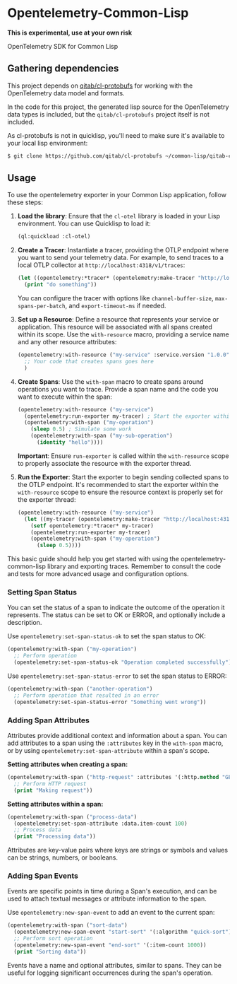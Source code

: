 # Opentelemetry-Common-Lisp

**This is experimental, use at your own risk**

OpenTelemetry SDK for Common Lisp

## Gathering dependencies

This project depends on [qitab/cl-protobufs](https://github.com/qitab/cl-protobufs) for working with the OpenTelemetry data model and formats. 

In the code for this project, the generated lisp source for the OpenTelemetry data types is included, but the `qitab/cl-protobufs` project itself is not included. 

As cl-protobufs is not in quicklisp, you'll need to make sure it's available to your local lisp environment:

```bash
$ git clone https://github.com/qitab/cl-protobufs ~/common-lisp/qitab-cl-protobufs
```

## Usage

To use the opentelemetry exporter in your Common Lisp application, follow these steps:

1. **Load the library**: Ensure that the `cl-otel` library is loaded in your Lisp environment. You can use Quicklisp to load it:
   ```lisp
   (ql:quickload :cl-otel)
   ```

2. **Create a Tracer**: Instantiate a tracer, providing the OTLP endpoint where you want to send your telemetry data. For example, to send traces to a local OTLP collector at `http://localhost:4318/v1/traces`:
   ```lisp
   (let ((opentelemetry:*tracer* (opentelemetry:make-tracer "http://localhost:4318/v1/traces")))
     (print "do something"))
   ```
   You can configure the tracer with options like `channel-buffer-size`, `max-spans-per-batch`, and `export-timeout-ms` if needed.

3. **Set up a Resource**: Define a resource that represents your service or application. This resource will be associated with all spans created within its scope. Use the `with-resource` macro, providing a service name and any other resource attributes:
   ```lisp
   (opentelemetry:with-resource ("my-service" :service.version "1.0.0")
     ;; Your code that creates spans goes here
     )
   ```

4. **Create Spans**: Use the `with-span` macro to create spans around operations you want to trace. Provide a span name and the code you want to execute within the span:
   ```lisp
   (opentelemetry:with-resource ("my-service")
     (opentelemetry:run-exporter my-tracer) ; Start the exporter within the resource scope
     (opentelemetry:with-span ("my-operation")
       (sleep 0.5) ; Simulate some work
       (opentelemetry:with-span ("my-sub-operation")
         (identity "hello"))))
   ```
   **Important**: Ensure `run-exporter` is called within the `with-resource` scope to properly associate the resource with the exporter thread.

5. **Run the Exporter**: Start the exporter to begin sending collected spans to the OTLP endpoint.  It's recommended to start the exporter within the `with-resource` scope to ensure the resource context is properly set for the exporter thread:
   ```lisp
   (opentelemetry:with-resource ("my-service")
     (let ((my-tracer (opentelemetry:make-tracer "http://localhost:4318/v1/traces")))
       (setf opentelemetry:*tracer* my-tracer)
       (opentelemetry:run-exporter my-tracer)
       (opentelemetry:with-span ("my-operation")
         (sleep 0.5))))
   ```

This basic guide should help you get started with using the opentelemetry-common-lisp library and exporting traces. Remember to consult the code and tests for more advanced usage and configuration options.

### Setting Span Status

You can set the status of a span to indicate the outcome of the operation it represents.  The status can be set to OK or ERROR, and optionally include a description.

Use `opentelemetry:set-span-status-ok` to set the span status to OK:

```lisp
(opentelemetry:with-span ("my-operation")
  ;; Perform operation
  (opentelemetry:set-span-status-ok "Operation completed successfully"))
```

Use `opentelemetry:set-span-status-error` to set the span status to ERROR:

```lisp
(opentelemetry:with-span ("another-operation")
  ;; Perform operation that resulted in an error
  (opentelemetry:set-span-status-error "Something went wrong"))
```

### Adding Span Attributes

Attributes provide additional context and information about a span. You can add attributes to a span using the `:attributes` key in the `with-span` macro, or by using `opentelemetry:set-span-attribute` within a span's scope.

**Setting attributes when creating a span:**

```lisp
(opentelemetry:with-span ("http-request" :attributes '(:http.method "GET" :http.url "/resource"))
  ;; Perform HTTP request
  (print "Making request"))
```

**Setting attributes within a span:**

```lisp
(opentelemetry:with-span ("process-data")
  (opentelemetry:set-span-attribute :data.item-count 100)
  ;; Process data
  (print "Processing data"))
```

Attributes are key-value pairs where keys are strings or symbols and values can be strings, numbers, or booleans.

### Adding Span Events

Events are specific points in time during a Span's execution, and can be used to attach textual messages or attribute information to the span.

Use `opentelemetry:new-span-event` to add an event to the current span:

```lisp
(opentelemetry:with-span ("sort-data")
  (opentelemetry:new-span-event "start-sort" '(:algorithm "quick-sort"))
  ;; Perform sort operation
  (opentelemetry:new-span-event "end-sort" '(:item-count 1000))
  (print "Sorting data"))
```

Events have a name and optional attributes, similar to spans. They can be useful for logging significant occurrences during the span's operation.
